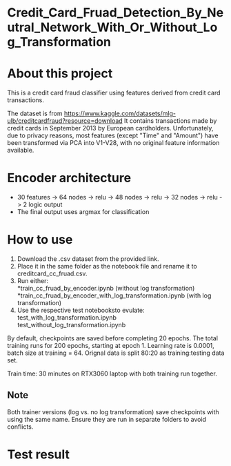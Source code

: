 # Credit_Card_Fruad_Detection_By_Neutral_Network_With_Or_Without_Log_Transformation
About this project
========================
This is a credit card fraud classifier using features derived from credit card transactions.

The dataset is from https://www.kaggle.com/datasets/mlg-ulb/creditcardfraud?resource=download
It contains transactions made by credit cards in September 2013 by European cardholders.
Unfortunately, due to privacy reasons, most features (except "Time" and "Amount") have been transformed via PCA into V1-V28, with no original feature information available.

Encoder architecture
========================
* 30 features -> 64 nodes -> relu -> 48 nodes -> relu -> 32 nodes -> relu -> 2 logic output
* The final output uses argmax for classification

How to use
========================
1. Download the .csv dataset from the provided link.
2. Place it in the same folder as the notebook file and rename it to creditcard_cc_fruad.csv.
3. Run either:  
    *train_cc_fruad_by_encoder.ipynb  (without log transformation) 
    *train_cc_fruad_by_encoder_with_log_transformation.ipynb   (with log transformation)
4. Use the respective test notebooksto evulate:  
  test_with_log_transformation.ipynb
  test_without_log_transformation.ipynb

By default, checkpoints are saved before completing 20 epochs. The total training runs for 200 epochs, starting at epoch 1. Learning rate is 0.0001, batch size at training = 64.
Orignal data is split 80:20 as training:testing data set.

Train time: 30 minutes on RTX3060 laptop with both training run together.

Note
------------------------
Both trainer versions (log vs. no log transformation) save checkpoints with using the same name. Ensure they are run in separate folders to avoid conflicts.  

Test result
========================



